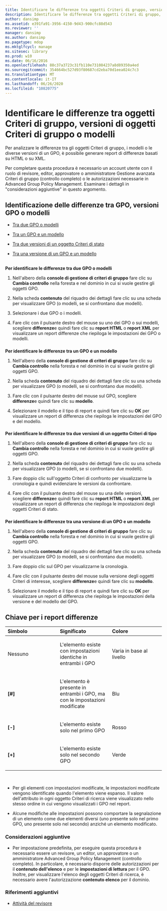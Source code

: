 ```yaml
---
title: Identificare le differenze tra oggetti Criteri di gruppo, versioni di oggetti Criteri di gruppo o modelli
description: Identificare le differenze tra oggetti Criteri di gruppo, versioni di oggetti Criteri di gruppo o modelli
author: dansimp
ms.assetid: e391fa91-3956-4150-9d43-900cfc88d543
ms.reviewer: ''
manager: dansimp
ms.author: dansimp
ms.pagetype: mdop
ms.mktglfcycl: manage
ms.sitesec: library
ms.prod: w10
ms.date: 06/16/2016
ms.openlocfilehash: 88c37a3723c31fb110e731084237a8d89350a4ed
ms.sourcegitcommit: 354664bc527d93f80687cd2eba70d1eea024c7c3
ms.translationtype: MT
ms.contentlocale: it-IT
ms.lasthandoff: 06/26/2020
ms.locfileid: "10820775"
---
```

# Identificare le differenze tra oggetti Criteri di gruppo, versioni di oggetti Criteri di gruppo o modelli


Per analizzare le differenze tra gli oggetti Criteri di gruppo, i modelli o le diverse versioni di un GPO, è possibile generare report di differenze basati su HTML o su XML.

Per completare questa procedura è necessario un account utente con il ruolo di revisore, editor, approvatore o amministratore Gestione avanzata Criteri di gruppo (controllo completo) o le autorizzazioni necessarie in Advanced Group Policy Management. Esaminare i dettagli in "considerazioni aggiuntive" in questo argomento.

## Identificazione delle differenze tra GPO, versioni GPO o modelli


-   [Tra due GPO o modelli](#bkmk-two-gpos)

-   [Tra un GPO e un modello](#bkmk-gpo-and-template)

-   [Tra due versioni di un oggetto Criteri di stato](#bkmk-two-versions)

-   [Tra una versione di un GPO e un modello](#bkmk-gpo-version-and-template)

## <a href="" id="bkmk-two-gpos"></a>


**Per identificare le differenze tra due GPO o modelli**

1.  Nell'albero della **console di gestione di criteri di gruppo** fare clic su **Cambia controllo** nella foresta e nel dominio in cui si vuole gestire gli oggetti GPO.

2.  Nella scheda **contenuto** del riquadro dei dettagli fare clic su una scheda per visualizzare GPO (o modelli, se si confrontano due modelli).

3.  Selezionare i due GPO o i modelli.

4.  Fare clic con il pulsante destro del mouse su uno dei GPO o sui modelli, scegliere **differenze**e quindi fare clic su **report HTML** o **report XML** per visualizzare un report differenze che riepiloga le impostazioni dei GPO o modelli.

### <a href="" id="bkmk-gpo-and-template"></a>

**Per identificare le differenze tra un GPO e un modello**

1.  Nell'albero della **console di gestione di criteri di gruppo** fare clic su **Cambia controllo** nella foresta e nel dominio in cui si vuole gestire gli oggetti GPO.

2.  Nella scheda **contenuto** del riquadro dei dettagli fare clic su una scheda per visualizzare GPO (o modelli, se si confrontano due modelli).

3.  Fare clic con il pulsante destro del mouse sul GPO, scegliere **differenze**e quindi fare clic su **modello**.

4.  Selezionare il modello e il tipo di report e quindi fare clic su **OK** per visualizzare un report di differenza che riepiloga le impostazioni del GPO e del modello.

### <a href="" id="bkmk-two-versions"></a>

**Per identificare le differenze tra due versioni di un oggetto Criteri di tipo**

1.  Nell'albero della **console di gestione di criteri di gruppo** fare clic su **Cambia controllo** nella foresta e nel dominio in cui si vuole gestire gli oggetti GPO.

2.  Nella scheda **contenuto** del riquadro dei dettagli fare clic su una scheda per visualizzare GPO (o modelli, se si confrontano due modelli).

3.  Fare doppio clic sull'oggetto Criteri di confronto per visualizzarne la cronologia e quindi evidenziare le versioni da confrontare.

4.  Fare clic con il pulsante destro del mouse su una delle versioni, scegliere **differenze**e quindi fare clic su **report HTML** o **report XML** per visualizzare un report di differenza che riepiloga le impostazioni degli oggetti Criteri di stato.

### <a href="" id="bkmk-gpo-version-and-template"></a>

**Per identificare le differenze tra una versione di un GPO e un modello**

1.  Nell'albero della **console di gestione di criteri di gruppo** fare clic su **Cambia controllo** nella foresta e nel dominio in cui si vuole gestire gli oggetti GPO.

2.  Nella scheda **contenuto** del riquadro dei dettagli fare clic su una scheda per visualizzare GPO (o modelli, se si confrontano due modelli).

3.  Fare doppio clic sul GPO per visualizzarne la cronologia.

4.  Fare clic con il pulsante destro del mouse sulla versione degli oggetti Criteri di interesse, scegliere **differenze**e quindi fare clic su **modello**.

5.  Selezionare il modello e il tipo di report e quindi fare clic su **OK** per visualizzare un report di differenza che riepiloga le impostazioni della versione e del modello del GPO.

## Chiave per i report differenze


<table>
<colgroup>
<col width="33%" />
<col width="33%" />
<col width="33%" />
</colgroup>
<thead>
<tr class="header">
<th align="left">Simbolo</th>
<th align="left">Significato</th>
<th align="left">Colore</th>
</tr>
</thead>
<tbody>
<tr class="odd">
<td align="left"><p>Nessuno</p></td>
<td align="left"><p>L'elemento esiste con impostazioni identiche in entrambi i GPO</p></td>
<td align="left"><p>Varia in base al livello</p></td>
</tr>
<tr class="even">
<td align="left"><p><strong>[#]</strong></p></td>
<td align="left"><p>L'elemento è presente in entrambi i GPO, ma con le impostazioni modificate</p></td>
<td align="left"><p>Blu</p></td>
</tr>
<tr class="odd">
<td align="left"><p><strong>[-]</strong></p></td>
<td align="left"><p>L'elemento esiste solo nel primo GPO</p></td>
<td align="left"><p>Rosso</p></td>
</tr>
<tr class="even">
<td align="left"><p><strong>[+]</strong></p></td>
<td align="left"><p>L'elemento esiste solo nel secondo GPO</p></td>
<td align="left"><p>Verde</p></td>
</tr>
</tbody>
</table>

 

-   Per gli elementi con impostazioni modificate, le impostazioni modificate vengono identificate quando l'elemento viene espanso. Il valore dell'attributo in ogni oggetto Criteri di ricerca viene visualizzato nello stesso ordine in cui vengono visualizzati i GPO nel report.

-   Alcune modifiche alle impostazioni possono comportare la segnalazione di un elemento come due elementi diversi (uno presente solo nel primo GPO, uno presente solo nel secondo) anziché un elemento modificato.

### Considerazioni aggiuntive

-   Per impostazione predefinita, per eseguire questa procedura è necessario essere un revisore, un editor, un approvatore o un amministratore Advanced Group Policy Management (controllo completo). In particolare, è necessario disporre delle autorizzazioni per il **contenuto dell'elenco** e per le **impostazioni di lettura** per il GPO. Inoltre, per visualizzare l'elenco degli oggetti Criteri di ricerca, è necessario avere l'autorizzazione **contenuto elenco** per il dominio.

### Riferimenti aggiuntivi

-   [Attività del revisore](performing-reviewer-tasks-agpm30ops.md)

 

 






